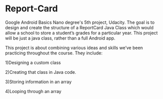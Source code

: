 # Report-Card
Google Android Basics Nano degree's 5th project, Udacity. 
The goal is to design and create the structure of a ReportCard Java Class which would allow a school to store a student’s grades for a particular year. This project will be just a java class, rather than a full Android app.

This project is about combining various ideas and skills we’ve been practicing throughout the course. They include:

1)Designing a custom class

2)Creating that class in Java code.

3)Storing information in an array

4)Looping through an array
